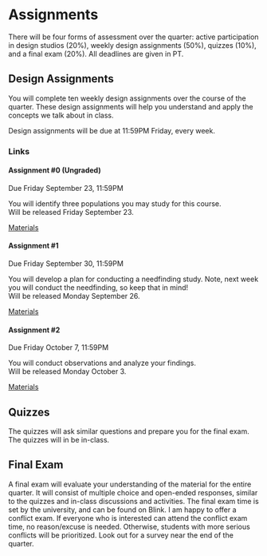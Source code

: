 # Assignments

There will be four forms of assessment over the quarter: active participation in design studios (20%), weekly design assignments (50%), quizzes (10%), and a final exam (20%). All deadlines are given in PT.  


## Design Assignments

You will complete ten weekly design assignments over the course of the quarter. These design assignments will help you understand and apply the concepts we talk about in class.  

Design assignments will be due at 11:59PM Friday, every week. 

### Links

#### Assignment #0 (Ungraded)
Due Friday September 23, 11:59PM  

You will identify three populations you may study for this course.   
Will be released Friday September 23.   

[Materials](https://drive.google.com/file/d/1G4D0ovf1DrvNniFJ2bwl42skLMF7Gpr7/view?usp=sharing)

#### Assignment #1
Due Friday September 30, 11:59PM   

You will develop a plan for conducting a needfinding study. Note, next week you will conduct the needfinding, so keep that in mind!      
Will be released Monday September 26.  

[Materials](https://ucsdcloud-my.sharepoint.com/:b:/g/personal/kvaccaro_ucsd_edu/Efd1VR4qCodKqBWBZ2eopo4BOGmF2CUYPE8AC8inZEYc-w?e=3LeD4C)   


#### Assignment #2
Due Friday October 7, 11:59PM   

You will conduct observations and analyze your findings.        
Will be released Monday October 3.  

[Materials]()   


## Quizzes

The quizzes will ask similar questions and prepare you for the final exam. The quizzes will in be in-class. 


## Final Exam

A final exam will evaluate your understanding of the material for the entire quarter. It will consist of multiple choice and open-ended responses, similar to the quizzes and in-class discussions and activities. The final exam time is set by the university, and can be found on Blink. I am happy to offer a conflict exam. If everyone who is interested can attend the conflict exam time, no reason/excuse is needed. Otherwise, students with more serious conflicts will be prioritized. Look out for a survey near the end of the quarter. 
